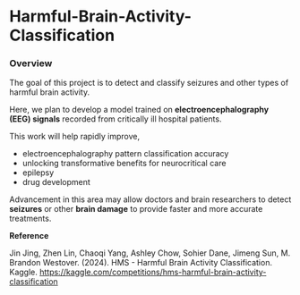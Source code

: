 # Harmful-Brain-Activity-Classification

### Overview

The goal of this project is to detect and classify seizures and other types of harmful brain activity. 

Here, we plan to develop a model trained on **electroencephalography (EEG) signals** recorded from critically ill hospital patients.

This work will help rapidly improve,

- electroencephalography pattern classification accuracy
- unlocking transformative benefits for neurocritical care
- epilepsy
- drug development

Advancement in this area may allow doctors and brain researchers to detect **seizures** or other **brain damage** to provide faster and more accurate treatments.







**Reference**

Jin Jing, Zhen Lin, Chaoqi Yang, Ashley Chow, Sohier Dane, Jimeng Sun, M. Brandon Westover. (2024). HMS - Harmful Brain Activity Classification. Kaggle. https://kaggle.com/competitions/hms-harmful-brain-activity-classification
